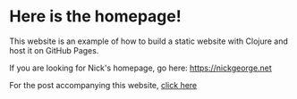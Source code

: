 # Here is the homepage!


This website is an example of how to build a static website with Clojure and host it on GitHub Pages. 

If you are looking for Nick's homepage, go here: <https://nickgeorge.net>

For the post accompanying this website, [click here](https://nickgeorge.net/programming/custom-static-clojure-websites-an-update/)
